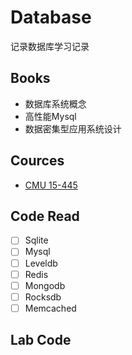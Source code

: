 # Database

记录数据库学习记录

## Books

- 数据库系统概念
- 高性能Mysql
- 数据密集型应用系统设计

## Cources

- [CMU 15-445](https://15445.courses.cs.cmu.edu/)

## Code Read

- [ ] Sqlite
- [ ] Mysql
- [ ] Leveldb
- [ ] Redis
- [ ] Mongodb
- [ ] Rocksdb
- [ ] Memcached

## Lab Code